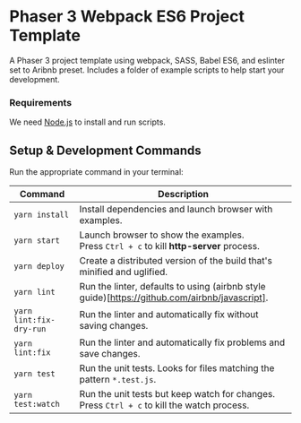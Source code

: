# Phaser 3 Webpack ES6 Project Template

A Phaser 3 project template using webpack, SASS, Babel ES6, and eslinter set to Aribnb preset.
Includes a folder of example scripts to help start your development.

### Requirements

We need [Node.js](https://nodejs.org) to install and run scripts.

## Setup & Development Commands

Run the appropriate command in your terminal:

| Command | Description |
|---------|-------------|
| `yarn install` | Install dependencies and launch browser with examples.|
| `yarn start` | Launch browser to show the examples.<br/>Press `Ctrl + c` to kill **http-server** process. |
| `yarn deploy` | Create a distributed version of the build that's minified and uglified. |
| `yarn lint` | Run the linter, defaults to using (airbnb style guide)[https://github.com/airbnb/javascript]. |
| `yarn lint:fix-dry-run` | Run the linter and automatically fix without saving changes. |
| `yarn lint:fix` | Run the linter and automatically fix problems and save changes. |
| `yarn test` | Run the unit tests. Looks for files matching the pattern `*.test.js`. |
| `yarn test:watch` | Run the unit tests but keep watch for changes.<br/>Press `Ctrl + c` to kill the watch process. |
